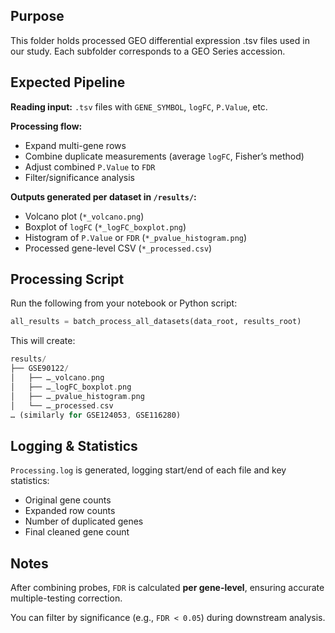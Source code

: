 ## Purpose
This folder holds processed GEO differential expression .tsv files used in our study. Each subfolder corresponds to a GEO Series accession.

## Expected Pipeline
**Reading input:** `.tsv` files with `GENE_SYMBOL`, `logFC`, `P.Value`, etc.

**Processing flow:**

- Expand multi-gene rows
- Combine duplicate measurements (average `logFC`, Fisher’s method)
- Adjust combined `P.Value` to `FDR`
- Filter/significance analysis

**Outputs generated per dataset in `/results/`:**

- Volcano plot (`*_volcano.png`)
- Boxplot of `logFC` (`*_logFC_boxplot.png`)
- Histogram of `P.Value` or `FDR` (`*_pvalue_histogram.png`)
- Processed gene-level CSV (`*_processed.csv`)

## Processing Script
Run the following from your notebook or Python script:

```python
all_results = batch_process_all_datasets(data_root, results_root)
```

This will create:

```rust
results/
├── GSE90122/
│   ├── …_volcano.png
│   ├── …_logFC_boxplot.png
│   ├── …_pvalue_histogram.png
│   └── …_processed.csv
… (similarly for GSE124053, GSE116280)
```

## Logging & Statistics
`Processing.log` is generated, logging start/end of each file and key statistics:

- Original gene counts
- Expanded row counts
- Number of duplicated genes
- Final cleaned gene count

## Notes
After combining probes, `FDR` is calculated **per gene-level**, ensuring accurate multiple-testing correction.

You can filter by significance (e.g., `FDR < 0.05`) during downstream analysis.